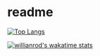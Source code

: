 # readme
[![Top Langs](https://github-readme-stats.vercel.app/api/top-langs/?username=yuvalmoryosef&layout=compact&langs_count=10)](https://github.com/anuraghazra/github-readme-stats)

[![willianrod's wakatime stats](https://github-readme-stats.vercel.app/api/wakatime?username=yuvalmoryosef)](https://github.com/anuraghazra/github-readme-stats)
